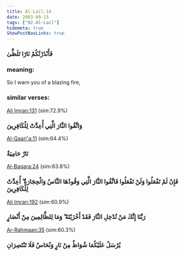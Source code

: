 ```yaml
---
title: Al-Lail:14
date: 2003-09-15
tags: ["92.Al-Lail"]
hidemeta: true 
ShowPostNavLinks: true 
---
```

### فَأَنْذَرْتُكُمْ نَارًا تَلَظَّىٰ
### meaning: 
So I warn you of a blazing fire,
### similar verses: 

[Ali Imran:131](/3/131) (sim:72.9%)

### وَاتَّقُوا النَّارَ الَّتِي أُعِدَّتْ لِلْكَافِرِينَ

[Al-Qaari'a:11](/101/11) (sim:64.4%)

### نَارٌ حَامِيَةٌ

[Al-Baqara:24](/2/24) (sim:63.8%)

### فَإِنْ لَمْ تَفْعَلُوا وَلَنْ تَفْعَلُوا فَاتَّقُوا النَّارَ الَّتِي وَقُودُهَا النَّاسُ وَالْحِجَارَةُ ۖ أُعِدَّتْ لِلْكَافِرِينَ

[Ali Imran:192](/3/192) (sim:60.9%)

### رَبَّنَا إِنَّكَ مَنْ تُدْخِلِ النَّارَ فَقَدْ أَخْزَيْتَهُ ۖ وَمَا لِلظَّالِمِينَ مِنْ أَنْصَارٍ

[Ar-Rahmaan:35](/55/35) (sim:60.3%)

### يُرْسَلُ عَلَيْكُمَا شُوَاظٌ مِنْ نَارٍ وَنُحَاسٌ فَلَا تَنْتَصِرَانِ
